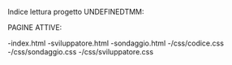 Indice lettura progetto UNDEFINEDTMM:

PAGINE ATTIVE:

-index.html
-sviluppatore.html
-sondaggio.html
-/css/codice.css
-/css/sondaggio.css
-/css/sviluppatore.css
